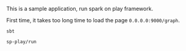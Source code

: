 This is a sample application, run spark on play framework.

First time, it takes too long time to load the page `0.0.0.0:9000/graph`. 

`sbt`

`sp-play/run`

